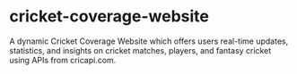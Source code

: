 # cricket-coverage-website
A dynamic Cricket Coverage Website which offers users real-time updates, statistics, and insights on cricket matches, players, and fantasy cricket using APIs from cricapi.com.
